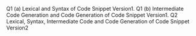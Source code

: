 Q1 (a) Lexical and Syntax of Code Snippet Version1.
Q1 (b) Intermediate Code Generation and Code Generation of Code Snippet Version1. 
Q2 Lexical, Syntax, Intermediate Code and Code Generation of Code Snippet Version2





